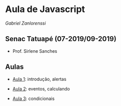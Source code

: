# Aula de Javascript

*Gabriel Zanlorenssi*

## Senac Tatuapé (07-2019/09-2019)

- Prof. Sirlene Sanches

## Aulas

- [Aula 1](https://github.com/gabrielzanlorenssi/aula_js/tree/master/Aula1): introdução, alertas

- [Aula 2](https://github.com/gabrielzanlorenssi/aula_js/tree/master/Aula2): eventos, calculando

- [Aula 3](https://github.com/gabrielzanlorenssi/aula_js/tree/master/Aula3): condicionais
